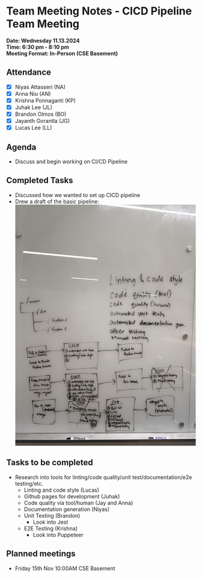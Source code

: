 # Team Meeting Notes - CICD Pipeline Team Meeting

**Date: Wednesday 11.13.2024**\
**Time: 6:30 pm - 8:10 pm**\
**Meeting Format: In-Person (CSE Basement)**

## Attendance

- [x] Niyas Attasseri (NA)
- [x] Anna Niu (AN)
- [x] Krishna Ponnaganti (KP)
- [x] Juhak Lee (JL)
- [x] Brandon Olmos (BO)
- [x] Jayanth Gorantla (JG)
- [x] Lucas Lee (LL)

## Agenda

- Discuss and begin working on CI/CD Pipeline

## Completed Tasks

- Discussed how we wanted to set up CICD pipeline
- Drew a draft of the basic pipeline: ![cicd pipeline draft](../cipipeline/whiteboard_drafts/CICD_Pipeline_Draft.JPG)

## Tasks to be completed

- Research into tools for linting/code quality/unit test/documentation/e2e testing/etc.
    - Linting and code style (Lucas)
    - Github pages for development (Juhak)
    - Code quality via tool/human (Jay and Anna)
    - Documentation generation (Niyas)
    - Unit Testing (Brandon)
        - Look into Jest
    - E2E Testing (Krishna)
        - Look into Puppeteer

## Planned meetings

- Friday 15th Nov 10:00AM CSE Basement